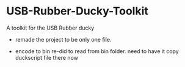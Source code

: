# USB-Rubber-Ducky-Toolkit
A toolkit for the USB Rubber ducky


- remade the project to be only one file.

- encode to bin re-did to read from bin folder. need to have it copy duckscript file there now
